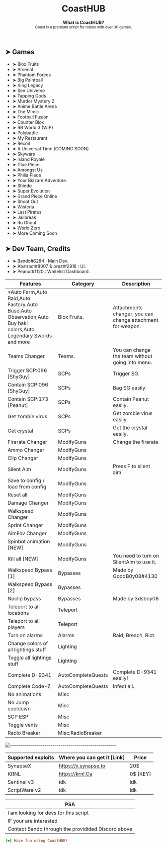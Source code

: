 <h1 align="center">CoastHUB</h1>

<p align="center">
  <b>What is CoastHUB?</b></br>
  <sub>Coast is a premium script for roblox with over 30 games.<sub>
</p>

<br />

## ➤ Games

* ➤ Blox Fruits
* ➤ Arsenal
* ➤ Phantom Forces
* ➤ Big Paintball
* ➤ King Legacy
* ➤ Sen Universe
* ➤ Tapping Gods
* ➤ Murder Mystery 2
* ➤ Anime Battle Arena
* ➤ The Mimic
* ➤ Football Fusion
* ➤ Counter Blox
* ➤ RB World 3 (WIP)
* ➤ Polybattle
* ➤ My Restaurant
* ➤ Recoil
* ➤ A Universal Time (COMING SOON)
* ➤ Skywars
* ➤ Island Royale
* ➤ Glue Piece
* ➤ Amongst Us
* ➤ Philia Piece
* ➤ Your Bizzare Adventure
* ➤ Shindo
* ➤ Super Evolution
* ➤ Grand Piece Online
* ➤ Shoot Out
* ➤ Wisteria
* ➤ Last Pirates
* ➤ Jailbreak
* ➤ Ro Ghoul
* ➤ World Zero
* ➤ More Coming Soon
</details>

## ➤ Dev Team, Credits

* ➤ Bando#6284 : Main Dev.
* ➤ Abstract#8007 & prezt#2918 : UI.
* ➤ Peanut#1120 : Whitelist Dashboard.
</details>

| Features                | Category                                             | Description                                      |
|-----------------------|--------------------------------------------------|--------------------------------------------------|
| *Auto Farm,Auto Raid,Auto Factory,Auto Buso,Auto Observation,Auto Buy haki colors,Auto Legendary Swords and more          | Blox Fruits.                                           | Attachments changer, you can change attachment for weapon.|
| Teams Changer         | Teams.                                           | You can change the team without going into menu. |
| Trigger SCP:096 [ShyGuy]            | SCPs                                           | Trigger SG. |
| Contain SCP:096 [ShyGuy]    | SCPs | Bag SG easily. |
| Contain SCP:173 [Peanut]         | SCPs                                           | Contain Peanut easily.   |
| Get zombie virus.         | SCPs                                           | Get zombie virus easily. |
| Get crystal            |            SCPs                                      | Get the crystal easily.                       |
| Firerate Changer            |            ModifyGuns                                      | Change the firerate                       |
| Ammo Changer            |            ModifyGuns                                      |                        |
| Clip Changer            |            ModifyGuns                                      |                        |
| Silent Aim            |            ModifyGuns                                      |      Press F to silent aim                  |
| Save to config / load from config            |            ModifyGuns                                      |                        |
| Reset all            |            ModifyGuns                                      |                        |
| Damage Changer            |            ModifyGuns                                      |                        |
| Walkspeed Changer            |            ModifyGuns                                      |                        |
| Sprint Changer            |            ModifyGuns                                      |                        |
| AimFov Changer            |            ModifyGuns                                      |                        |
| Spinbot animation [NEW]            |            ModifyGuns                                      |                      |
| Kill all [NEW]            |            ModifyGuns                                      |           You need to turn on SilentAim to use it.           |
| Walkspeed Bypass [1]            |            Bypasses                                      |        Made by GoodB0y08#4130                |
| Walkspeed Bypass [2]            |            Bypasses                                      |                        |
| Noclip bypass            |            Bypasses                                      |               Made by 3dsboy08         |
| Teleport to all locations            |            Teleport                                      |                        |
| Teleport to all players            |            Teleport                                      |                      |
| Turn on alarms            |            Alarms                                      |                  Raid, Breach, Riot.    |
| Change colors of all lightings stuff            |            Lighting                                      |                      |
| Toggle all lightings stuff            |            Lighting                                      |                      |
| Complete D-9341 | AutoCompleteQuests | Complete D-9341 easily! |
| Complete Code-Z | AutoCompleteQuests | Infect all. |
| No animations | Misc | |
| No Jump cooldown | Misc | |
| SCP ESP | Misc | |
| Toggle vents | Misc | |
| Radio Breaker | Misc:RadioBreaker | |

![-----------------------------------------------------](https://raw.githubusercontent.com/andreasbm/readme/master/assets/lines/colored.png)

| Supported exploits| Where you can get it [Link] | Price            |
|-------------------|-----------------------------|-------------------|
|     SynapseX      | https://x.synapse.to                | 20$               |
|     KRNL        | https://krnl.Ca                     | 0$ [KEY]          |
|     Sentinel v3    | idk                         | idk               |
|     ScriptWare v2     | idk                         | idk |


| PSA |
|-------|
| I am looking for devs for this script |
| IF your are interested |
| Contact Bando through the providided Discord above |

```ini
[❤] Have fun using CoastHUB!
```
